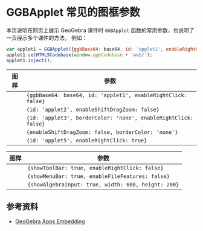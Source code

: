 # GGBApplet 常见的图框参数

本页说明在网页上展示 GeoGebra 课件时 `GGBApplet` 函数的常用参数，也说明了一页展示多个课件的方法。
例如：
```js
var applet1 = GGBApplet({ggbBase64: base64, id: 'applet1', enableRightClick: false});
applet1.setHTML5Codebase(window.ggbCodebase + 'web/');
applet1.inject();
```

图样 | 参数 |
-|-|
<div id="applet1"></div> | `{ggbBase64: base64, id: 'applet1', enableRightClick: false}` |
<div id="applet2"></div> | `{id: 'applet2', enableShiftDragZoom: false}` |
<div id="applet3"></div> | `{id: 'applet3', borderColor: 'none', enableRightClick: false}` |
<div id="applet4"></div> | `{enableShiftDragZoom: false, borderColor: 'none'}` |
<div id="applet5"></div> | `{id: 'applet5', enableRightClick: true}` |

图样 | 参数 |
-|-|
<div id="applet7"></div> | `{showToolBar: true, enableRightClick: false}` |
<div id="applet8"></div> | `{showMenuBar: true, enableFileFeatures: false}` |
<div id="applet9"></div> | `{showAlgebraInput: true, width: 600, height: 200}` |

<script src="js/hello_ggb_params.js"></script>

## 参考资料

- [GeoGebra Apps Embedding](https://wiki.geogebra.org/en/Reference:GeoGebra_Apps_Embedding)
